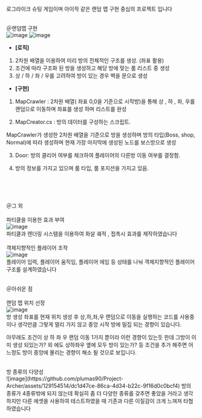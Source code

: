 로그라이크 슈팅 게임이며 아이작 같은 랜덤 맵 구현 중심의 프로젝트 입니다
<br>
<br>

＠랜덤맵 구현<br>
![image](https://github.com/plumas90/Project-Archer/assets/129154514/eb41dcdb-4f14-4a94-9202-4bc35eb4dba9)
![image](https://github.com/plumas90/Project-Archer/assets/129154514/8844c706-5aa7-49b2-9a2f-c99c4d732c52)

- **[로직]**
1. 2차원 배열을 이용하여 미리 방의 전체적인 구조를 생성. (좌표 활용)
2. 조건에 따라 구조화 된 방을 생성하고 해당 방에 맞는 룸 리스트 중 생성
3. 상 / 하 / 좌 / 우를 고려하여 방이 있는 경우 벽을 문으로 생성

- **[구현]**

1) MapCrawler : 2차원 배열( 좌표 0,0을 기준으로 시작방)을 통해  상 , 하 , 좌, 우를 랜덤으로 이동하며 좌표를 생성 하며 리스트를 완성

2) MapCreator.cs : 방의 데이터를 구성하는 스크립트.

MapCrawler가 생성한 2차원 배열을 기준으로 방을 생성하며 방의 타입(Boss, shop, Normal)에 따라 생성하며 현재 가장 마지막에 생성된 노드를 보스방으로 생성

3) Door: 방의 클리어 여부를 체크하여 플레이어의 다른방 이동 여부를 결정함.

4) 방의 정보를 가지고 있으며 룸 타입, 룸 포지션을 가지고 있음.
<br>
<br>
<br>

＠그 외 <br>
<br>
파티클을 이용한 효과 부여<br>
![image](https://github.com/plumas90/Project-Archer/assets/129154514/3bfa42fd-ff7f-47ea-a376-ce7f8481a27e)<br>
파티클과 렌더링 시스템을 이용하여 화살 궤적 , 접촉시 효과를 제작하였습니다
<br>
<br>
객체지향적인 플레이어 조작<br>
![image](https://github.com/plumas90/Project-Archer/assets/129154514/d8724e01-f656-4dd6-bcd8-ab0791b21a49)<br>
플레이어 입력, 플레이어 움직임, 플레이어 에임 등 상태를 나눠 객체지향적인 플레이어 구조를 설계하였습니다<br><br>


＠아쉬운 점<br><br>
랜덤 맵 위치 선정<br>
![image](https://github.com/plumas90/Project-Archer/assets/129154514/88d9cfa6-b00c-4804-9d53-f75b7c0b7ba8)<br>
방 생성 좌표를 현재 위치 생성 후 상,하,좌,우 랜덤으로 이동을 실행하는 코드를 사용중이나 생각만큼 그렇게 멀리 가지 않고 중앙 시작 방에 밀집 되는 경향이 있습니다. 

아무래도 조건이 상 하 좌 우 랜덤 이동 1가지 뿐이라 이런 경향이 있는듯 한데 
그방이 이미 생성 되있는가?  외 에도 상하좌우 옆에 모두 방이 있는가? 등 조건을 추가 해주면 어느정도 방이 중앙에 몰리는 경향이 해소 될 것으로 보입니다.

<br>
방 종류의 다양성<br>
![image](https://github.com/plumas90/Project-Archer/assets/129154514/dc1d47ce-86ca-4d34-b22c-9f16d0c0bcf4)
방의 종류가 4종류밖에 되지 않는데 확실히 좀 더 다양한 종류를 갖추면 좋았을 거라고 생각하지만 다른 에셋을 사용하여 테스트하였을 때 기존과 다른 이질감이 크게 느껴져 타협하였습니다
